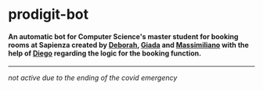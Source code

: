 # prodigit-bot

#### An automatic bot for Computer Science's master student for booking rooms at Sapienza created by [Deborah](https://github.com/deborahdore), [Giada](https://github.com/Ciatta) and [Massimiliano](https://github.com/SuppahDent) with the help of [Diego](https://github.com/l0r3m1psum) regarding the logic for the booking function. 

---------

_not active due to the ending of the covid emergency_

